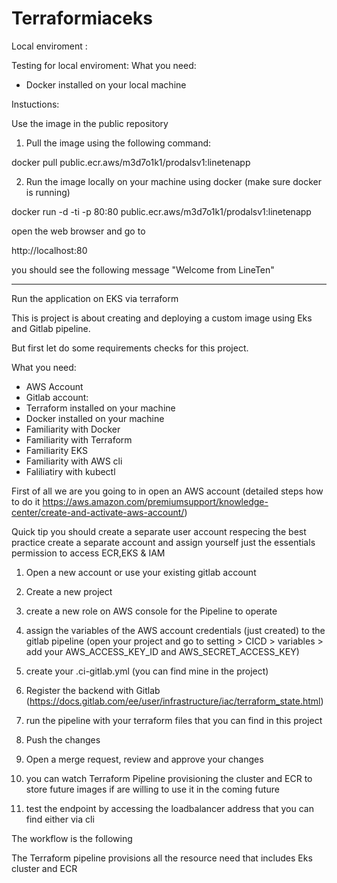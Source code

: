 # Terraformiaceks


Local enviroment :

Testing for local enviroment:
What  you need:
- Docker installed on your local machine

Instuctions:

Use the image in the public repository

1) Pull the image using the following command:

docker pull public.ecr.aws/m3d7o1k1/prodalsv1:linetenapp

2) Run the image locally on your machine using docker (make sure docker is running)

docker run -d -ti -p 80:80 public.ecr.aws/m3d7o1k1/prodalsv1:linetenapp 

open the web browser and go to 

http://localhost:80

you should see the following message "Welcome from LineTen"

------------------------------

Run the application on EKS via terraform

This is project is about creating and deploying a custom image using Eks and Gitlab pipeline.

But first let do some requirements checks for this project.

What  you need:

- AWS Account
- Gitlab account:
- Terraform installed on your machine
- Docker installed on your machine
- Familiarity with Docker
- Familiarity with Terraform
- Familiarity EKS
- Familiarity with AWS cli
- Faliliatiry with kubectl


First of all we are you going to in open an AWS account (detailed steps how to do it https://aws.amazon.com/premiumsupport/knowledge-center/create-and-activate-aws-account/)

Quick tip you should create a separate user account respecing the best practice create a separate account and assign yourself just the essentials permission to access ECR,EKS & IAM


1) Open a new account or use your existing gitlab account

2) Create a new project

3) create a new role on AWS console for the Pipeline to operate

4) assign the variables of the AWS account credentials (just created) to the gitlab pipeline (open your project and go to setting > CICD > variables > add your AWS_ACCESS_KEY_ID and AWS_SECRET_ACCESS_KEY)

5) create your .ci-gitlab.yml (you can find mine in the project)

4) Register the backend with Gitlab (https://docs.gitlab.com/ee/user/infrastructure/iac/terraform_state.html)

5) run the pipeline with your terraform files that you can find in this project

6) Push the changes

6) Open a merge request, review and approve your changes

7) you can watch Terraform Pipeline provisioning the cluster and ECR to store future images if are willing to use it in the coming future

8) test the endpoint by accessing the loadbalancer address that you can find either via cli 



The workflow is the following 

The Terraform pipeline provisions all the resource need that includes Eks cluster and ECR

